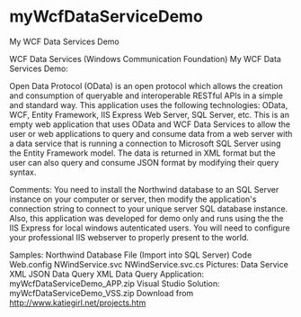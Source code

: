 # myWcfDataServiceDemo
My WCF Data Services Demo

WCF Data Services (Windows Communication Foundation)
My WCF Data Services Demo: 

Open Data Protocol (OData) is an open protocol which allows the creation and consumption of queryable and interoperable RESTful APIs in a simple and standard way. This application uses the following technologies: OData, WCF, Entity Framework, IIS Express Web Server, SQL Server, etc. This is an empty web application that uses OData and WCF Data Services to allow the user or web applications to query and consume data from a web server with a data service that is running a connection to Microsoft SQL Server using the Entity Framework model. The data is returned in XML format but the user can also query and consume JSON format by modifying their query syntax. 

Comments: You need to install the Northwind database to an SQL Server instance on your computer or server, then modify the application's connection string to connect to your unique server SQL database instance. Also, this application was developed for demo only and runs using the the IIS Express for local windows autenticated users. You will need to configure your professional IIS webserver to properly present to the world. 

Samples: 
Northwind Database File (Import into SQL Server)
Code
Web.config
NWindService.svc
NWindService.svc.cs
Pictures: 
Data Service XML
JSON Data Query
XML Data Query
Application: myWcfDataServiceDemo_APP.zip
Visual Studio Solution: myWcfDataServiceDemo_VSS.zip Download from http://www.katiegirl.net/projects.htm 


